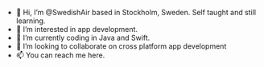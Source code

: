 - 👋 Hi, I’m @SwedishAir based in Stockholm, Sweden. Self taught and still learning.
- 👀 I’m interested in app development.
- 🌱 I’m currently coding in Java and Swift.
- 💞️ I’m looking to collaborate on cross platform app development
- 📫 You can reach me here.

<!---
SwedishAir/SwedishAir is a ✨ special ✨ repository because its `README.md` (this file) appears on your GitHub profile.
You can click the Preview link to take a look at your changes.
--->
